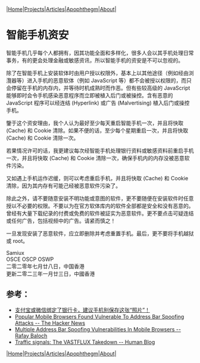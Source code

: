 |[Home](/README.md)|[Projects](/projects.md)|[Articles](/articles.md)|[Apophthegm](/apophthegm.md)|[About](/about.md)|

# 智能手机资安

智能手机几乎每个人都拥有，因其功能全面和多样化，很多人会以其手机处理日常事务，有的更会处理金融或敏感资讯，所以智能手机的资安是不可以忽视的。

除了在智能手机上安装软体时由用户授以权限外，基本上以其他途径（例如经由浏灠器等）进入手机的恶意软体（例如 JavaScript 等）都不会被授以权限的，而只会停留在手机的内存内，并等待时机成熟时而作恶。但有些较高级的 JavaScript 能够即时会令手机感染恶意程序而立即被植入后门或被操控。含有恶意的 JavaScript 程序可以经连结 (Hyperlink) 或广告 (Malvertising) 植入后门或操控手机。

鑒于这个资安理由，我个人认为最好至少每天重启智能手机一次，并且将快取 (Cache) 和 Cookie 清除。如果不便的话，至少每个星期重启一次，并且将快取 (Cache) 和 Cookie 清除一次。

若果情况许可的话，我更建议每次经智能手机处理银行资料或敏感资料前重启手机一次，并且将快取 (Cache) 和 Cookie 清除一次，确保手机内的内存没被恶意软件污染。

又如遇上手机运作迟缓，则可以考虑重启手机，并且将快取 (Cache) 和 Cookie 清除，因为其内存有可能己经被恶意软件污染了。

除此之外，请不要随意安装不明功能或意图的软件，更不要随便在安装软件时任意授以不必要的权限。不要以为在官方软体库内的软件全部都是安全和没有恶意的。曾经有大量下载纪录的付费或免费的软件被証实为恶意软件。更不要点击可疑连结或任何广告，包括视频中的广告。请紧而慎之！

一旦发现安装了恶意软件，应立即删除并考虑重置手机。最后，更不要将手机越狱或 root。

Samiux   
OSCE  OSCP  OSWP  
二零二零年七月廿八日，中国香港   
更新二零二三年一月廿三日，中國香港    

## 参考：

- [支付宝或微信绑定了银行卡，建议手机别保存这张“照片”！](https://mp.weixin.qq.com/s?__biz=Mzg5MzA4MjY5NQ==&mid=2247532485&idx=3&sn=88e9831c394b94f40c66e658b19dbd97&chksm=c03672edf741fbfb3467f02841793f2516dde29c38d3fdf06a3029b06afa1607b80212f519cd#rd)  
- [Popular Mobile Browsers Found Vulnerable To Address Bar Spoofing Attacks -- The Hacker News](https://thehackernews.com/2020/10/browser-address-spoofing-vulnerability.html)  
- [Multiple Address Bar Spoofing Vulnerabilities In Mobile Browsers -- Rafay Baloch](https://www.rafaybaloch.com/2020/10/multiple-address-bar-spoofing-vulnerabilities.html)  
- [Traffic signals: The VASTFLUX Takedown -- Human Blog](https://www.humansecurity.com/learn/blog/traffic-signals-the-vastflux-takedown)  


|[Home](/README.md)|[Projects](/projects.md)|[Articles](/articles.md)|[Apophthegm](/apophthegm.md)|[About](/about.md)|
